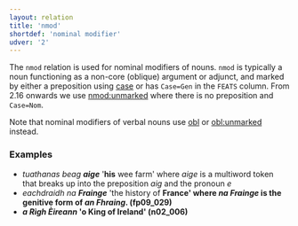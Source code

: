 ```yaml
---
layout: relation
title: 'nmod'
shortdef: 'nominal modifier'
udver: '2'
---
```


The `nmod` relation is used for nominal modifiers of nouns.
`nmod` is typically a noun functioning as a non-core (oblique) argument or adjunct, and marked by either a preposition using [case]() or has `Case=Gen` in the `FEATS` column.
From 2.16 onwards we use [nmod:unmarked]() where there is no preposition and `Case=Nom`.

Note that nominal modifiers of verbal nouns use [obl]() or [obl:unmarked]() instead.


### Examples

* _tuathanas beag <b>aige</b>_ '<b>his</b> wee farm' where _aige_ is a multiword token that breaks up into the preposition _aig_ and the pronoun _e_
* _eachdraidh na <b>Frainge</b>_ 'the history of <b>France<b>' where _na Frainge_ is the genitive form of _an Fhraing_. (fp09\_029)
* _a Rìgh <b>Èireann</b>_ 'o King of Ireland' (n02\_006)




<!-- Interlanguage links updated Po 11. listopadu 2024, 20:11:02 CET -->
